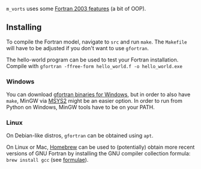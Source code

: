 
`m_vorts` uses some [Fortran 2003 features](http://fortranwiki.org/fortran/show/Fortran+2003)
(a bit of OOP).

## Installing

To compile the Fortran model, navigate to `src` and run `make`.
The `Makefile` will have to be adjusted if you don't want to use `gfortran`.

The hello-world program can be used to test your Fortran installation.
Compile with `gfortran -ffree-form hello_world.f -o hello_world.exe`

### Windows

You can download [gfortran binaries for Windows](https://gcc.gnu.org/wiki/GFortranBinariesWindows),
but in order to also have `make`, MinGW via [MSYS2](https://www.msys2.org/) might be an easier option.
In order to run from Python on Windows, MinGW tools have to be on your PATH.

### Linux

On Debian-like distros, `gfortran` can be obtained using `apt`.

On Linux or Mac, [Homebrew](https://brew.sh/) can be used to (potentially) obtain more recent versions of GNU Fortran
by installing the GNU compiler collection formula: `brew install gcc` (see [formulae](https://formulae.brew.sh/formula/gcc)).
